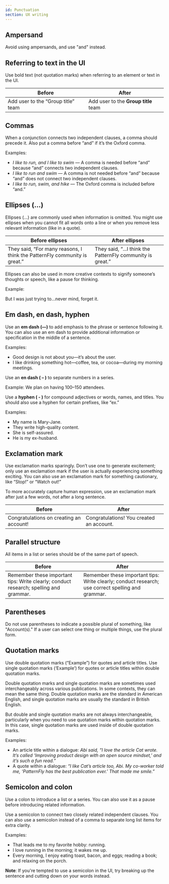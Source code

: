 ```yaml
---
id: Punctuation
section: UX writing
---
```


## Ampersand
Avoid using ampersands, and use "and" instead.

## Referring to text in the UI
Use bold text (not quotation marks) when referring to an element or text in the UI.

<div class="ws-content-table">

| Before                             | After                                |
|------------------------------------|--------------------------------------|
| Add user to the “Group title” team | Add user to the **Group title** team |

</div>

## Commas
When a conjunction connects two independent clauses, a comma should precede it. Also put a comma before “and” if it’s the Oxford comma.

Examples:
- *I like to run, and I like to swim* — A comma is needed before “and” because “and” connects two independent clauses.
- *I like to run and swim* — A comma is not needed before “and” because “and” does not connect two independent clauses.
- *I like to run, swim, and hike* — The Oxford comma is included before “and.”

## Ellipses (...)
Ellipses (...) are commonly used when information is omitted. You might use ellipses when you cannot fit all words onto a line or when you remove less relevant information (like in a quote).

<div class="ws-content-table">

|**Before ellipses**  | **After ellipses** |
|---------------------|--------------------|
| They said, “For many reasons, I think the PatternFly community is great.” | They said, “...I think the PatternFly community is great.” |

</div>

Ellipses can also be used in more creative contexts to signify someone’s thoughts or speech, like a pause for thinking.

Example:

But I was just trying to...never mind, forget it.

## Em dash, en dash, hyphen
Use an **em dash (—)** to add emphasis to the phrase or sentence following it. You can also use an em dash to provide additional information or specification in the middle of a sentence.

Examples:
- Good design is not about you—it’s about the user.
- I like drinking something hot—coffee, tea, or cocoa—during my morning meetings.

Use an **en dash ( – )** to separate numbers in a series.

Example:
We plan on having 100–150 attendees.

Use a **hyphen ( - )** for compound adjectives or words, names, and titles. You should also use a hyphen for certain prefixes, like “ex.”

Examples:
- My name is Mary-Jane.
- They write high-quality content.
- She is self-assured.
- He is my ex-husband.

## Exclamation mark
Use exclamation marks sparingly. Don’t use one to generate excitement; only use an exclamation mark if the user is actually experiencing something exciting. You can also use an exclamation mark for something cautionary, like “Stop!” or “Watch out!”

To more accurately capture human expression, use an exclamation mark after just a few words, not after a long sentence.

<div class="ws-content-table">

|**Before**  | **After** |
|------------|-----------|
| Congratulations on creating an account! | Congratulations! You created an account. |

</div>

## Parallel structure
All items in a list or series should be of the same part of speech.

<div class="ws-content-table">

|**Before**  | **After** |
|------------|-----------|
| Remember these important tips: Write clearly; conduct research; spelling and grammar. | Remember these important tips: Write clearly; conduct research; use correct spelling and grammar. |

</div>

## Parentheses 
Do not use parentheses to indicate a possible plural of something, like "Account(s)." If a user can select one thing or multiple things, use the plural form.

## Quotation marks
Use double quotation marks (“Example”) for quotes and article titles. Use single quotation marks (‘Example’) for quotes or article titles within double quotation marks.

Double quotation marks and single quotation marks are sometimes used interchangeably across various publications. In some contexts, they can mean the same thing. Double quotation marks are the standard in American English, and single quotation marks are usually the standard in British English.

But double and single quotation marks are not always interchangeable, particularly when you need to use quotation marks within quotation marks. In this case, single quotation marks are used inside of double quotation marks.

Examples:
- An article title within a dialogue:  *Abi said, “I love the article Cat wrote. It’s called ‘Improving product design with an open source mindset,’ and it’s such a fun read.”*
- A quote within a dialogue: *“I like Cat’s article too, Abi. My co-worker told me, ‘PatternFly has the best publication ever.’ That made me smile.”*

## Semicolon and colon
Use a colon to introduce a list or a series. You can also use it as a pause before introducing related information.

Use a semicolon to connect two closely related independent clauses. You can also use a semicolon instead of a comma to separate long list items for extra clarity.

Examples:
- That leads me to my favorite hobby: running.
- I love running in the morning; it wakes me up.
- Every morning, I enjoy eating toast, bacon, and eggs; reading a book; and relaxing on the porch.

**Note**: If you're tempted to use a semicolon in the UI, try breaking up the sentence and cutting down on your words instead.
